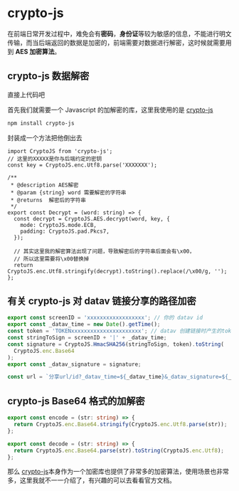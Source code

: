 # crypto-js

在前端日常开发过程中，难免会有**密码**，**身份证**等较为敏感的信息，不能进行明文传输，而当后端返回的数据是加密的，前端需要对数据进行解密，这时候就需要用到 **AES 加密算法**。

## crypto-js 数据解密

直接上代码吧

首先我们就需要一个 Javascript 的加解密的库，这里我使用的是 [crypto-js](https://www.npmjs.com/package/crypto-js)

```bash
npm install crypto-js
```

封装成一个方法把他倒出去

```ts{2,16,17}
import CryptoJS from 'crypto-js';
// 这里的XXXXX是你与后端约定的密钥
const key = CryptoJS.enc.Utf8.parse('XXXXXXX');

/**
 * @description AES解密
 * @param {string} word 需要解密的字符串
 * @returns  解密后的字符串
 */
export const Decrypt = (word: string) => {
  const decrypt = CryptoJS.AES.decrypt(word, key, {
    mode: CryptoJS.mode.ECB,
    padding: CryptoJS.pad.Pkcs7,
  });

  // 其实这里我的解密算法出现了问题，导致解密后的字符串后面会有\x00，
  // 所以这里需要将\x00替换掉
  return CryptoJS.enc.Utf8.stringify(decrypt).toString().replace(/\x00/g, '');
};
```

## 有关 crypto-js 对 datav 链接分享的路径加密

```ts
export const screenID = 'xxxxxxxxxxxxxxxxxx'; // 你的 datav id
export const _datav_time = new Date().getTime();
const token = 'TOKENxxxxxxxxxxxxxxxxxxxxxx'; // datav 创建链接时产生的token
const stringToSign = screenID + '|' + _datav_time;
const signature = CryptoJS.HmacSHA256(stringToSign, token).toString(
  CryptoJS.enc.Base64
);
export const _datav_signature = signature;

const url = `分享url/id?_datav_time=${_datav_time}&_datav_signature=${_datav_signature}`;
```

## crypto-js Base64 格式的加解密

```ts
export const encode = (str: string) => {
  return CryptoJS.enc.Base64.stringify(CryptoJS.enc.Utf8.parse(str));
};

export const decode = (str: string) => {
  return CryptoJS.enc.Base64.parse(str).toString(CryptoJS.enc.Utf8);
};
```

那么 [crypto-js](https://www.npmjs.com/package/crypto-js)本身作为一个加密库也提供了非常多的加密算法，使用场景也非常多，这里我就不一一介绍了，有兴趣的可以去看看官方文档。
